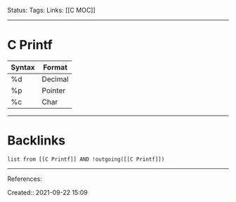 Status: 
Tags: 
Links: [[C MOC]]
___
# C Printf
| Syntax | Format  |
| ------ | ------- |
| %d     | Decimal |
| %p     | Pointer |
| %c     | Char    | 

___
# Backlinks
```dataview
list from [[C Printf]] AND !outgoing([[C Printf]])
```
___
References:

Created:: 2021-09-22 15:09
